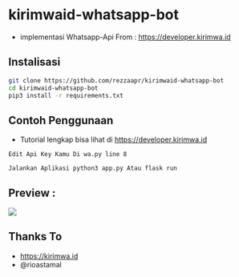 # kirimwaid-whatsapp-bot
* implementasi Whatsapp-Api From : https://developer.kirimwa.id

## Instalisasi
```bash
git clone https://github.com/rezzaapr/kirimwaid-whatsapp-bot
cd kirimwaid-whatsapp-bot
pip3 install -r requirements.txt

```

## Contoh Penggunaan
* Tutorial lengkap bisa lihat di https://developer.kirimwa.id
```
Edit Api Key Kamu Di wa.py line 8

Jalankan Aplikasi python3 app.py Atau flask run

```
## Preview : 

<img src="https://user-images.githubusercontent.com/58212770/135748611-90698bba-0e3b-464b-a4b1-5fcce9bafaad.gif">



## Thanks To 
* https://kirimwa.id
* @rioastamal
